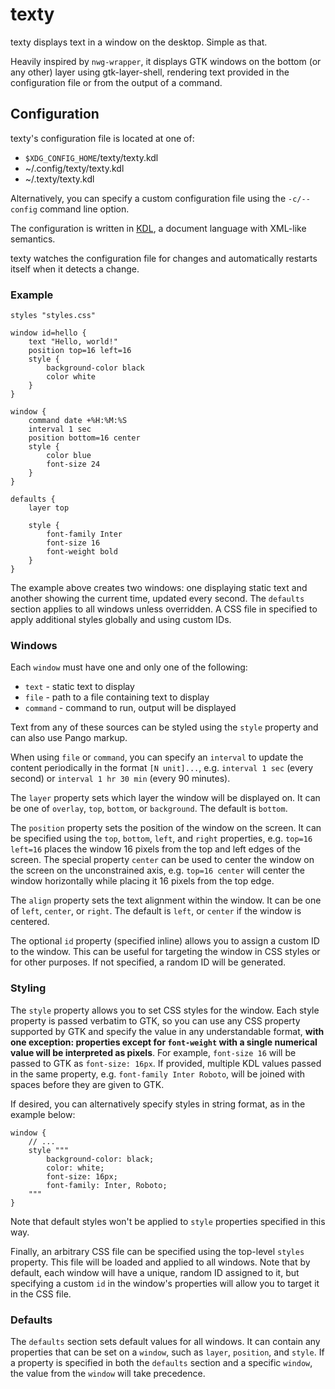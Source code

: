 # texty

texty displays text in a window on the desktop. Simple as that.

Heavily inspired by `nwg-wrapper`, it displays GTK windows on the bottom (or any other) layer using gtk-layer-shell, rendering text provided in the configuration file or from the output of a command.

## Configuration

texty's configuration file is located at one of:

- `$XDG_CONFIG_HOME`/texty/texty.kdl
- ~/.config/texty/texty.kdl
- ~/.texty/texty.kdl

Alternatively, you can specify a custom configuration file using the `-c/--config` command line option.

The configuration is written in [KDL](https://kdl.dev), a document language with XML-like semantics.

texty watches the configuration file for changes and automatically restarts itself when it detects a change.

### Example

```kdl
styles "styles.css"

window id=hello {
    text "Hello, world!"
    position top=16 left=16
    style {
        background-color black
        color white
    }
}

window {
    command date +%H:%M:%S
    interval 1 sec
    position bottom=16 center
    style {
        color blue
        font-size 24
    }
}

defaults {
    layer top

    style {
        font-family Inter
        font-size 16
        font-weight bold
    }
}
```

The example above creates two windows: one displaying static text and another showing the current time, updated every second. The `defaults` section applies to all windows unless overridden. A CSS file in specified to apply additional styles globally and using custom IDs.

### Windows

Each `window` must have one and only one of the following:

- `text` - static text to display
- `file` - path to a file containing text to display
- `command` - command to run, output will be displayed

Text from any of these sources can be styled using the `style` property and can also use Pango markup.

When using `file` or `command`, you can specify an `interval` to update the content periodically in the format `[N unit]...`, e.g.
`interval 1 sec` (every second) or `interval 1 hr 30 min` (every 90 minutes).

The `layer` property sets which layer the window will be displayed on. It can be one of `overlay`, `top`, `bottom`, or `background`. The default is `bottom`.

The `position` property sets the position of the window on the screen. It can be specified using the `top`, `bottom`, `left`, and `right` properties, e.g. `top=16 left=16` places the window 16 pixels from the top and left edges of the screen. The special property `center` can be used to center the window on the screen on the unconstrained axis, e.g. `top=16 center` will center the window horizontally while placing it 16 pixels from the top edge.

The `align` property sets the text alignment within the window. It can be one of `left`, `center`, or `right`. The default is `left`, or `center` if the window is centered.

The optional `id` property (specified inline) allows you to assign a custom ID to the window. This can be useful for targeting the window in CSS styles or for other purposes. If not specified, a random ID will be generated.

### Styling

The `style` property allows you to set CSS styles for the window. Each style property is passed verbatim to GTK, so you can use any CSS property supported by GTK and specify the value in any understandable format, **with one exception: properties except for `font-weight` with a single numerical value will be interpreted as pixels**. For example, `font-size 16` will be passed to GTK as `font-size: 16px`. If provided, multiple KDL values passed in the same property, e.g. `font-family Inter Roboto`, will be joined with spaces before they are given to GTK.

If desired, you can alternatively specify styles in string format, as in the example below:

```kdl
window {
    // ...
    style """
        background-color: black;
        color: white;
        font-size: 16px;
        font-family: Inter, Roboto;
    """
}
```

Note that default styles won't be applied to `style` properties specified in this way.

Finally, an arbitrary CSS file can be specified using the top-level `styles` property. This file will be loaded and applied to all windows. Note that by default, each window will have a unique, random ID assigned to it, but specifying a custom `id` in the window's properties will allow you to target it in the CSS file.

### Defaults

The `defaults` section sets default values for all windows. It can contain any properties that can be set on a `window`, such as `layer`, `position`, and `style`. If a property is specified in both the `defaults` section and a specific `window`, the value from the `window` will take precedence.
